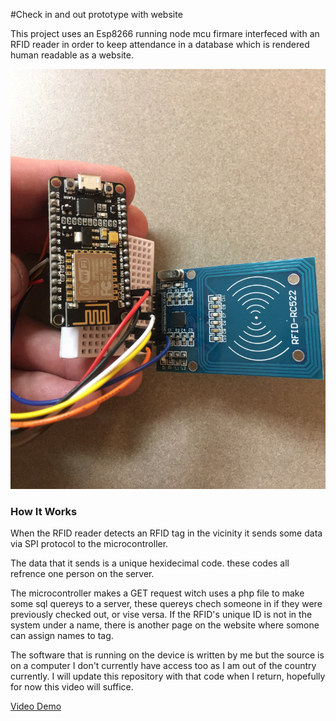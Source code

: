 #Check in and out prototype with website

This project uses an Esp8266 running node mcu firmare interfeced with an RFID reader in order to keep attendance in a database which is rendered human readable as a website.

![Screenshot](/imgs/pic1.JPG)

### How It Works


When the RFID reader detects an RFID tag in the vicinity it sends some data via SPI protocol to the microcontroller.

The data that it sends is a unique hexidecimal code. these codes all refrence one person on the server.

The microcontroller makes a GET request witch uses a php file to make some sql quereys to a server, these quereys chech someone in if they were previously checked out, or vise versa. If the RFID's unique ID is not in the system under a name, there is another page on the website where somone can assign names to tag.

The software that is running on the device is written by me but the source is on a computer I don't currently have access too as I am out of the country currently. I will update this repository with that code when I return, hopefully for now this video will suffice.


[Video Demo](https://youtu.be/Jm5qqMDZw0A)


















